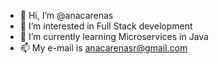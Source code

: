 
- 👋 Hi, I’m @anacarenas
- 👀 I’m interested in Full Stack development
- 🌱 I’m currently learning Microservices in Java
- 📫 My e-mail is anacarenasr@gmail.com

